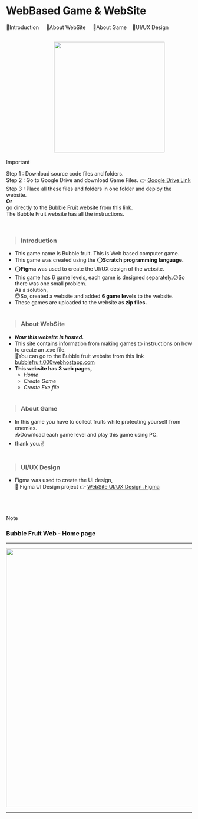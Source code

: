 # WebBased Game & WebSite

📌Introduction &nbsp;&nbsp;&nbsp; 📌About WebSite &nbsp;&nbsp;&nbsp; 📌About Game &nbsp;&nbsp;&nbsp;📌UI/UX Design <br><br>

&nbsp;&nbsp;&nbsp;&nbsp;&nbsp;&nbsp;&nbsp;&nbsp;&nbsp;&nbsp;&nbsp;&nbsp;&nbsp;&nbsp;&nbsp;&nbsp;&nbsp;&nbsp;&nbsp;&nbsp;&nbsp;&nbsp;&nbsp;&nbsp;&nbsp;&nbsp;&nbsp;&nbsp;&nbsp;&nbsp;&nbsp;&nbsp;
<img src="https://github.com/Dilan032/WebBasedGame-and-WebSiteDill/assets/131896539/524a3e41-9f48-4601-842a-a861d3b5648e" width=300 >
> [!IMPORTANT]
> Step 1 : Download source code files and folders. <br>
Step 2 : Go to Google Drive and download Game Files. 👉 [Google Drive Link](https://drive.google.com/drive/u/0/folders/1FGWkjhPD41yVC4MiOpm71cAFSUJLpBDY)<br>
Step 3 : Place all these files and folders in one folder and deploy the website. <br>
**Or** <br>
go directly to the [Bubble Fruit website](https://bubblefruit.000webhostapp.com/) from this link. <br>
The Bubble Fruit website has all the instructions.

<br>

>### Introduction  
+ This game name is Bubble fruit. This is Web based computer game. <br>
+ This game was created using the ⭕**Scratch programming language.** <br>
+ ⭕**Figma** was used to create the UI/UX design of the website. <br>
+ This game has 6 game levels, each game is designed separately.😕So there was one small problem.<br>
As a solution, <br>
😇So, created a website and added **6 game levels** to the website.<br>
+ These games are uploaded to the website as **zip files.**<br><br>


>### About WebSite
+ ***Now this website is hosted.*** <br>
+ This site contains information from making games to instructions on how to create an .exe file. <br>
🔗You can go to the Bubble fruit website from this link [bubblefruit.000webhostapp.com](https://bubblefruit.000webhostapp.com/) <br>
+ **This website has 3 web pages,**
  - *Home*
  - *Create Game*
  - *Create Exe file* <br><br>


>### About Game
+ In this game you have to collect fruits while protecting yourself from enemies.<br>
📥Download each game level and play this game using PC. <br>
+ thank you.✌ <br><br>


>### UI/UX Design

+ Figma was used to create the UI design, <br>
  🔗 Figma UI Design project 👉 [WebSite UI/UX Design .Figma](https://www.figma.com/file/UPzGzLjsF3SDnGhJNsBVNZ/Untitled?type=design&node-id=8%3A305&mode=design&t=lT2AUVorFgXMgZUw-1)

<br><br>

> [!NOTE]  
>  ### Bubble Fruit Web - Home page
<hr>
<img src="https://github.com/Dilan032/WebBasedGame-and-WebSiteDill/assets/131896539/12fe5cb6-94e4-436f-bd7c-22c8d0ce6ed4" width=700 > <br>
<hr>

